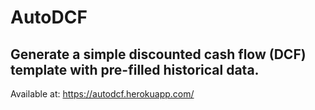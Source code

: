 # AutoDCF

## Generate a simple discounted cash flow (DCF) template with pre-filled historical data. 

Available at: https://autodcf.herokuapp.com/